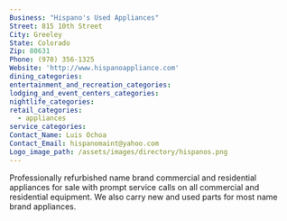 ```yaml
---
Business: "Hispano's Used Appliances"
Street: 815 10th Street
City: Greeley
State: Colorado
Zip: 80631
Phone: (970) 356-1325
Website: 'http://www.hispanoappliance.com'
dining_categories:
entertainment_and_recreation_categories:
lodging_and_event_centers_categories:
nightlife_categories:
retail_categories:
  - appliances
service_categories:
Contact_Name: Luis Ochoa
Contact_Email: hispanomaint@yahoo.com
Logo_image_path: /assets/images/directory/hispanos.png
---
```



Professionally refurbished name brand commercial and residential appliances for sale with prompt service calls on all commercial and residential equipment. We also carry new and used parts for most name brand appliances.